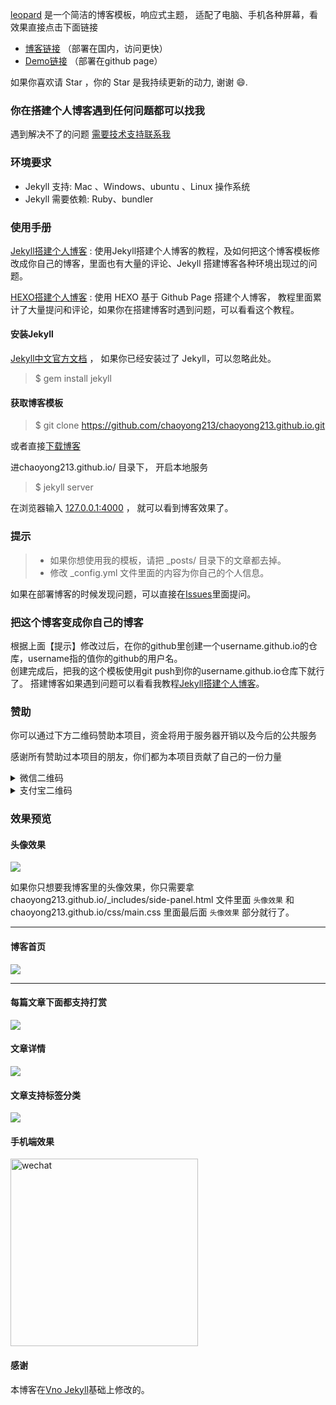 
[leopard](https://chaoyong213.github.io) 是一个简洁的博客模板，响应式主题， 适配了电脑、手机各种屏幕，看效果直接点击下面链接
 
 * [博客链接](https://chaoyong213.github.io) （部署在国内，访问更快）
 * [Demo链接](https://chaoyong213.github.io/) （部署在github page）

如果你喜欢请 Star ，你的 Star 是我持续更新的动力, 谢谢 😄.
 
### 你在搭建个人博客遇到任何问题都可以找我

遇到解决不了的问题 [需要技术支持联系我](https://chaoyong213.github.io/support/)


### 环境要求

* Jekyll 支持: Mac 、Windows、ubuntu 、Linux 操作系统                     
* Jekyll 需要依赖: Ruby、bundler

### 使用手册

[Jekyll搭建个人博客](https://chaoyong213.github.io/2016/10/jekyll_tutorials1/)  :  使用Jekyll搭建个人博客的教程，及如何把这个博客模板修改成你自己的博客，里面也有大量的评论、Jekyll 搭建博客各种环境出现过的问题。

[HEXO搭建个人博客](https://chaoyong213.github.io/2015/08/HEXO%E6%90%AD%E5%BB%BA%E4%B8%AA%E4%BA%BA%E5%8D%9A%E5%AE%A2/) : 使用 HEXO 基于 Github Page 搭建个人博客， 教程里面累计了大量提问和评论，如果你在搭建博客时遇到问题，可以看看这个教程。


#### 安装Jekyll

[Jekyll中文官方文档](http://jekyll.bootcss.com/) ， 如果你已经安装过了 Jekyll，可以忽略此处。

> $ gem install jekyll

#### 获取博客模板

> $ git clone https://github.com/chaoyong213/chaoyong213.github.io.git

或者直接[下载博客](https://github.com/chaoyong213/chaoyong213.github.io/archive/master.zip)

进chaoyong213.github.io/ 目录下， 开启本地服务

> $ jekyll server

在浏览器输入 [127.0.0.1:4000](127.0.0.1:4000) ， 就可以看到博客效果了。


### 提示

>* 如果你想使用我的模板，请把 _posts/ 目录下的文章都去掉。
>* 修改 _config.yml 文件里面的内容为你自己的个人信息。

如果在部署博客的时候发现问题，可以直接在[Issues](https://github.com/chaoyong213/chaoyong213.github.io/issues)里面提问。


### 把这个博客变成你自己的博客

根据上面【提示】修改过后，在你的github里创建一个username.github.io的仓库，username指的值你的github的用户名。      
创建完成后，把我的这个模板使用git push到你的username.github.io仓库下就行了。
搭建博客如果遇到问题可以看看我教程[Jekyll搭建个人博客](https://chaoyong213.github.io/2016/10/jekyll_tutorials1/)。


### 赞助

你可以通过下方二维码赞助本项目，资金将用于服务器开销以及今后的公共服务

感谢所有赞助过本项目的朋友，你们都为本项目贡献了自己的一份力量

<details>

<summary>微信二维码</summary>
<img width="300" src="https://chaoyong213.github.io/images/payimg/weipayimg.jpg" alt="wechat">
</details>

<details>

<summary>支付宝二维码</summary>
<img width="300" src="https://chaoyong213.github.io/images/payimg/alipayim.jpg" alt="alipay">
</details>


### 效果预览

#### 头像效果

![](https://chaoyong213.github.io/images/readme/icon.gif)

如果你只想要我博客里的头像效果，你只需要拿 chaoyong213.github.io/_includes/side-panel.html 文件里面 `头像效果` 和 chaoyong213.github.io/css/main.css 里面最后面 `头像效果` 部分就行了。


***

#### 博客首页   

![](https://chaoyong213.github.io//images/readme/img4.png)

***  

#### 每篇文章下面都支持打赏   

![](https://chaoyong213.github.io/images/readme/img3.png)

#### 文章详情   

![](https://chaoyong213.github.io/images/readme/img1.png)


#### 文章支持标签分类 

![](https://chaoyong213.github.io/images/readme/img2.png)

#### 手机端效果

<img width="300" src="https://chaoyong213.github.io/images/readme/img5.png" alt="wechat">

#### 感谢   

本博客在[Vno Jekyll](https://github.com/onevcat/vno-jekyll)基础上修改的。  